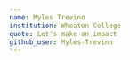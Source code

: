 ```yaml
---
name: Myles Trevino
institution: Wheaton College
quote: Let's make an impact
github_user: Myles-Trevino
---
```

